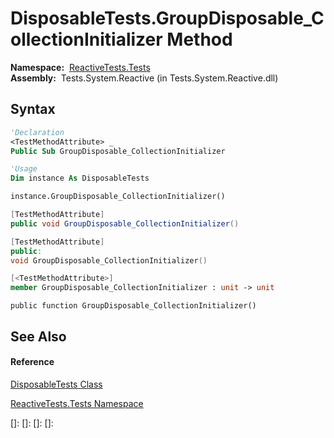 # DisposableTests.GroupDisposable\_CollectionInitializer Method

**Namespace:**  [ReactiveTests.Tests](ReactiveTests.Tests\ReactiveTests.Tests.md)  
**Assembly:**  Tests.System.Reactive (in Tests.System.Reactive.dll)

## Syntax

```vb
'Declaration
<TestMethodAttribute> _
Public Sub GroupDisposable_CollectionInitializer
```

```vb
'Usage
Dim instance As DisposableTests

instance.GroupDisposable_CollectionInitializer()
```

```csharp
[TestMethodAttribute]
public void GroupDisposable_CollectionInitializer()
```

```c++
[TestMethodAttribute]
public:
void GroupDisposable_CollectionInitializer()
```

```fsharp
[<TestMethodAttribute>]
member GroupDisposable_CollectionInitializer : unit -> unit 
```

```jscript
public function GroupDisposable_CollectionInitializer()
```

## See Also

#### Reference

[DisposableTests Class](DisposableTests\DisposableTests.md)

[ReactiveTests.Tests Namespace](ReactiveTests.Tests\ReactiveTests.Tests.md)

[]: 
[]: 
[]: 
[]: 